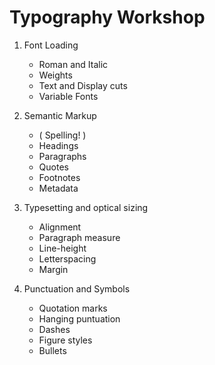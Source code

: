 # Typography Workshop

1. Font Loading
	- Roman and Italic
	- Weights
	- Text and Display cuts
	- Variable Fonts

2. Semantic Markup
	- ( Spelling! )
	- Headings
	- Paragraphs
	- Quotes
	- Footnotes
	- Metadata

3. Typesetting and optical sizing
	- Alignment
	- Paragraph measure
	- Line-height
	- Letterspacing
	- Margin

4. Punctuation and Symbols
	- Quotation marks
	- Hanging puntuation
	- Dashes
	- Figure styles
	- Bullets
	
